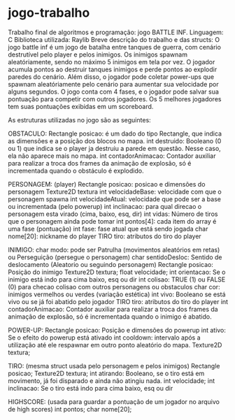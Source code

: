# jogo-trabalho
Trabalho final de algoritmos e programação: jogo BATTLE INF.
Linguagem: C
Biblioteca utilizada: Raylib
Breve descrição do trabalho e das structs:
O jogo battle inf é um jogo de batalha entre tanques de guerra, com cenário destrutível pelo player e pelos inimigos. Os inimigos spawnam aleatóriamente, sendo no máximo 5 inimigos em tela por vez. 
O jogador acumula pontos ao destruir tanques inimigos e perde pontos ao explodir paredes do cenário. Além disso, o jogador pode coletar power-ups que spawnam aleatóriamente pelo cenário para aumentar sua velocidade por alguns segundos.
O jogo conta com 4 fases, e o jogador pode salvar sua pontuação para competir com outros jogadores. Os 5 melhores jogadores tem suas pontuações exibidas em um scoreboard.

As estruturas utilizadas no jogo são as seguintes:

OBSTACULO: 
  Rectangle posicao: é um dado do tipo Rectangle, que indica as dimensões e a posição dos blocos no mapa. 
  int destruido: Booleano (0 ou 1) que indica se o player ja destruiu a parede em questão. Nesse caso, ela não aparece mais no mapa.
  int contadorAnimacao: Contador auxiliar para realizar a troca dos frames da animação de explosão, só é incrementada quando o obstáculo é explodido.

PERSONAGEM: (player)
  Rectangle posicao: posicao e dimensões do personagem
  Texture2D textura
  int velocidadeBase: velocidade com que o personagem spawna
  int velocidadeAtual: velocidade que pode ser a base ou incrementada (pelo powerup)
  int inclinacao: para qual direcao o personagem esta virado (cima, baixo, esq, dir)
  int vidas: Número de tiros que o personagem ainda pode tomar
  int pontos[4]: cada item do array é uma fase (pontuação)
  int fase: fase atual que está sendo jogada
  char nome[20]: nickname do player
  TIRO tiro: atributos do tiro do player
  
INIMIGO:
    char modo: pode ser Patrulha (movimentos aleatórios em retas) ou Perseguição (persegue o personagem)
    char sentidoDesloc: Sentido de deslocamento (Aleatorio ou seguindo personagem)
    Rectangle posicao: Posição do inimigo
    Texture2D textura;
    float velocidade;
    int orientacao: Se o inimigo está indo para cima baixo, esq ou dir
    int colisao: TRUE (1) ou FALSE (0) para checao colisao com outros personagens ou obstaculos
    char cor: inimigos vermelhos ou verdes (variação estética)
    int vivo: Booleano se está vivo ou se já foi abatido pelo jogador
    TIRO tiro: atributos do tiro do player
    int contadorAnimacao: Contador auxiliar para realizar a troca dos frames da animação de explosão, só é incrementada quando o inimigo é abatido.
    
POWER-UP:
    Rectangle posicao: Posição e dimensões do powerup
    int ativo: Se o efeito do powerup está ativado
    int cooldown: intervalo após a utilização até ele respawnar em outro ponto aleatório do mapa.
    Texture2D textura;
    
TIRO: (mesma struct usada pelo personagem e pelos inimigos)
    Rectangle posicao;
    Texture2D textura;
    int atirando: Booleano, se o tiro está em movimento, já foi disparado e ainda não atingiu nada.
    int velocidade;
    int inclinacao: Se o tiro está indo para cima baixo, esq ou dir
    
 HIGHSCORE: (usada para guardar a pontuação de um jogador no arquivo de high scores)
    int pontos;
    char nome[20];
